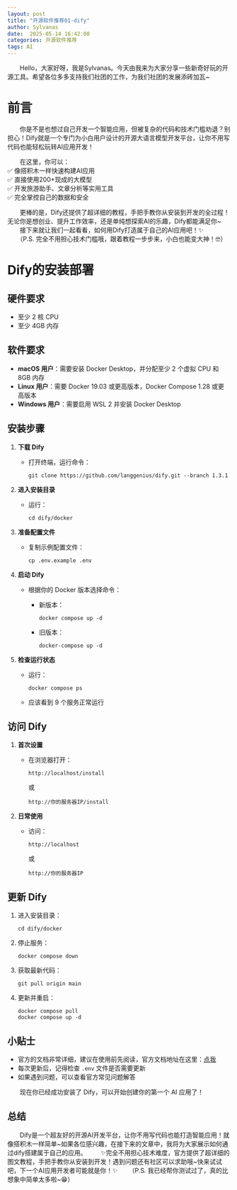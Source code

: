 ```yaml
---
layout: post  
title: "开源软件推荐01-dify"  
author: Sylvanas  
date:  2025-05-14 16:42:00  
categories: 开源软件推荐  
tags: AI 
---
```


　　Hello，大家好呀，我是Sylvanas。今天由我来为大家分享一些新奇好玩的开源工具。希望各位多多支持我们社团的工作，为我们社团的发展添砖加瓦~

# 前言

　　你是不是也想过自己开发一个智能应用，但被复杂的代码和技术门槛劝退？别担心！Dify就是一个专门为小白用户设计的开源大语言模型开发平台，让你不用写代码也能轻松玩转AI应用开发！

　　在这里，你可以：  
✅ 像搭积木一样快速构建AI应用  
✅ 直接使用200+现成的大模型  
✅ 开发旅游助手、文章分析等实用工具  
✅ 完全掌控自己的数据和安全

　　更棒的是，Dify还提供了超详细的教程，手把手教你从安装到开发的全过程！无论你是想创业、提升工作效率，还是单纯想探索AI的乐趣，Dify都能满足你\~
　　接下来就让我们一起看看，如何用Dify打造属于自己的AI应用吧！✨
　　（P.S. 完全不用担心技术门槛哦，跟着教程一步步来，小白也能变大神！🤓）

# Dify的安装部署

## 硬件要求

* 至少 2 核 CPU
* 至少 4GB 内存

## 软件要求

* **macOS 用户**：需要安装 Docker Desktop，并分配至少 2 个虚拟 CPU 和 8GB 内存
* **Linux 用户**：需要 Docker 19.03 或更高版本，Docker Compose 1.28 或更高版本
* **Windows 用户**：需要启用 WSL 2 并安装 Docker Desktop

## 安装步骤

1. **下载 Dify**

    * 打开终端，运行命令：

      ```
      git clone https://github.com/langgenius/dify.git --branch 1.3.1
      ```
2. **进入安装目录**

    * 运行：

      ```
      cd dify/docker
      ```
3. **准备配置文件**

    * 复制示例配置文件：

      ```
      cp .env.example .env
      ```
4. **启动 Dify**

    * 根据你的 Docker 版本选择命令：

      * 新版本：

        ```
        docker compose up -d
        ```
      * 旧版本：

        ```
        docker-compose up -d
        ```
5. **检查运行状态**

    * 运行：

      ```
      docker compose ps
      ```
    * 应该看到 9 个服务正常运行

## 访问 Dify

1. **首次设置**

    * 在浏览器打开：

      ```
      http://localhost/install
      ```

      或

      ```
      http://你的服务器IP/install
      ```
2. **日常使用**

    * 访问：

      ```
      http://localhost
      ```

      或

      ```
      http://你的服务器IP
      ```

## 更新 Dify

1. 进入安装目录：

    ```
    cd dify/docker
    ```
2. 停止服务：

    ```
    docker compose down
    ```
3. 获取最新代码：

    ```
    git pull origin main
    ```
4. 更新并重启：

    ```
    docker compose pull
    docker compose up -d
    ```

## 小贴士

* 官方的文档非常详细，建议在使用前先阅读，官方文档地址在这里：[点我](https://docs.dify.ai/zh-hans/introduction)
* 每次更新后，记得检查 `.env`​ 文件是否需要更新
* 如果遇到问题，可以查看官方常见问题解答

　　现在你已经成功安装了 Dify，可以开始创建你的第一个 AI 应用了！

## 总结

　　Dify是一个超友好的开源AI开发平台，让你不用写代码也能打造智能应用！就像搭积木一样简单\~如果各位感兴趣，在接下来的文章中，我将为大家展示如何通过dify搭建属于自己的应用。
　　✨完全不用担心技术难度，官方提供了超详细的图文教程，手把手教你从安装到开发！遇到问题还有社区可以求助哦\~快来试试吧，下一个AI应用开发者可能就是你！✨
　　（P.S. 我已经帮你测试过了，真的比想象中简单太多啦~😁）


　　‍
